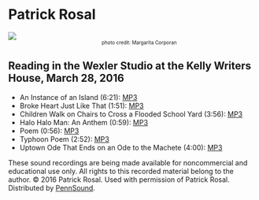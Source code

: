 Patrick Rosal
=============

[![](https://media.sas.upenn.edu/pennsound/authors/Rosal/th-rosal-author-page.jpg)](https://media.sas.upenn.edu/pennsound/authors/Rosal/rosal-author-page.jpg)  
<span style="font-size:70%; padding-left:190px;">photo credit: Margarita Corporan</span>

Reading in the Wexler Studio at the Kelly Writers House, March 28, 2016
-----------------------------------------------------------------------

-   An Instance of an Island (6:21): [MP3](https://media.sas.upenn.edu/pennsound/authors/Rosal/Rosal-Patrick_An-Instance-of-an-Island_Wexler-Studio_3-28-16.mp3)
-   Broke Heart Just Like That (1:51): [MP3](https://media.sas.upenn.edu/pennsound/authors/Rosal/Rosal-Patrick_Broke-Heart-Just-Like-That_Wexler-Studio_3-28-16.mp3)
-   Children Walk on Chairs to Cross a Flooded School Yard (3:56): [MP3](https://media.sas.upenn.edu/pennsound/authors/Rosal/Rosal-Patrick_Children-Walk-on-Chairs_Wexler-Studio_3-28-16.mp3)
-   Halo Halo Man: An Anthem (0:59): [MP3](https://media.sas.upenn.edu/pennsound/authors/Rosal/Rosal-Patrick_Hollow-Hollow-Man-An-Anthem_Wexler-Studio_3-28-16.mp3)
-   Poem (0:56): [MP3](https://media.sas.upenn.edu/pennsound/authors/Rosal/Rosal-Patrick_Poem_Wexler-Studio_3-28-16.mp3)
-   Typhoon Poem (2:52): [MP3](https://media.sas.upenn.edu/pennsound/authors/Rosal/Rosal-Patrick_Typhoon-Poem_Wexler-Studio_3-28-16.mp3)
-   Uptown Ode That Ends on an Ode to the Machete (4:00): [MP3](https://media.sas.upenn.edu/pennsound/authors/Rosal/Rosal-Patrick_Uptown-Ode_Wexler-Studio_3-28-16.mp3)

These sound recordings are being made available for noncommercial and educational
use only. All rights to this recorded material belong to the author. © 2016 Patrick Rosal.
Used with permission of Patrick Rosal. Distributed by
[PennSound](http://writing.upenn.edu/pennsound).

